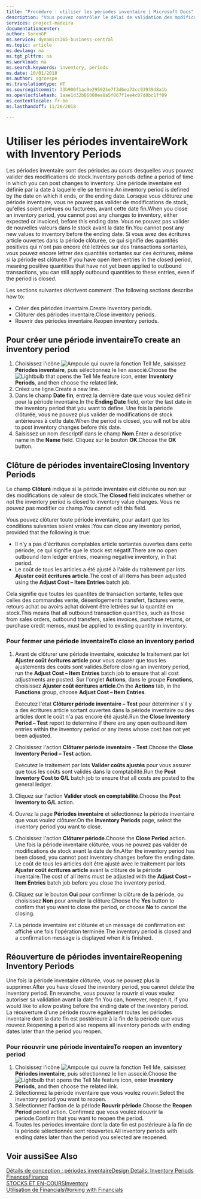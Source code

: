 ```yaml
---
title: "Procédure : utiliser les périodes inventaire | Microsoft Docs"
description: "Vous pouvez contrôler le délai de validation des modifications du stock en définissant des périodes inventaire."
services: project-madeira
documentationcenter: 
author: SorenGP
ms.service: dynamics365-business-central
ms.topic: article
ms.devlang: na
ms.tgt_pltfrm: na
ms.workload: na
ms.search.keywords: inventory, periods
ms.date: 10/01/2018
ms.author: sgroespe
ms.translationtype: HT
ms.sourcegitcommit: 33b900f1ac9e295921e7f3d6ea72cc93939d8a1b
ms.openlocfilehash: 1aae1d32b86000ea8a5f867f1ee4c07d8bc1ff09
ms.contentlocale: fr-be
ms.lasthandoff: 11/26/2018

---
```

# <a name="work-with-inventory-periods"></a><span data-ttu-id="a5f35-103">Utiliser les périodes inventaire</span><span class="sxs-lookup"><span data-stu-id="a5f35-103">Work with Inventory Periods</span></span>
<span data-ttu-id="a5f35-104">Les périodes inventaire sont des périodes au cours desquelles vous pouvez valider des modifications de stock.</span><span class="sxs-lookup"><span data-stu-id="a5f35-104">Inventory periods define a period of time in which you can post changes to inventory.</span></span> <span data-ttu-id="a5f35-105">Une période inventaire est définie par la date à laquelle elle se termine.</span><span class="sxs-lookup"><span data-stu-id="a5f35-105">An inventory period is defined by the date on which it ends, or the ending date.</span></span> <span data-ttu-id="a5f35-106">Lorsque vous clôturez une période inventaire, vous ne pouvez pas valider de modifications de stock, qu'elles soient prévues ou facturées, avant cette date fin.</span><span class="sxs-lookup"><span data-stu-id="a5f35-106">When you close an inventory period, you cannot post any changes to inventory, either expected or invoiced, before this ending date.</span></span> <span data-ttu-id="a5f35-107">Vous ne pouvez pas valider de nouvelles valeurs dans le stock avant la date fin.</span><span class="sxs-lookup"><span data-stu-id="a5f35-107">You cannot post any new values to inventory before the ending date.</span></span> <span data-ttu-id="a5f35-108">Si vous avez des écritures article ouvertes dans la période clôturée, ce qui signifie des quantités positives qui n'ont pas encore été lettrées sur des transactions sortantes, vous pouvez encore lettrer des quantités sortantes sur ces écritures, même si la période est clôturée.</span><span class="sxs-lookup"><span data-stu-id="a5f35-108">If you have open item entries in the closed period, meaning positive quantities that have not yet been applied to outbound transactions, you can still apply outbound quantities to these entries, even if the period is closed.</span></span>  

<span data-ttu-id="a5f35-109">Les sections suivantes décrivent comment :</span><span class="sxs-lookup"><span data-stu-id="a5f35-109">The following sections describe how to:</span></span>  

* <span data-ttu-id="a5f35-110">Créer des périodes inventaire.</span><span class="sxs-lookup"><span data-stu-id="a5f35-110">Create inventory periods.</span></span>  
* <span data-ttu-id="a5f35-111">Clôturer des périodes inventaire.</span><span class="sxs-lookup"><span data-stu-id="a5f35-111">Close inventory periods.</span></span>  
* <span data-ttu-id="a5f35-112">Rouvrir des périodes inventaire.</span><span class="sxs-lookup"><span data-stu-id="a5f35-112">Reopen inventory periods.</span></span>  

## <a name="to-create-an-inventory-period"></a><span data-ttu-id="a5f35-113">Pour créer une période inventaire</span><span class="sxs-lookup"><span data-stu-id="a5f35-113">To create an inventory period</span></span>  
1. <span data-ttu-id="a5f35-114">Choisissez l'icône ![Ampoule qui ouvre la fonction Tell Me](media/ui-search/search_small.png "Dites-moi ce que vous voulez faire"), saisissez **Périodes inventaire**, puis sélectionnez le lien associé.</span><span class="sxs-lookup"><span data-stu-id="a5f35-114">Choose the ![Lightbulb that opens the Tell Me feature](media/ui-search/search_small.png "Tell me what you want to do") icon, enter **Inventory Periods**, and then choose the related link.</span></span>  
2. <span data-ttu-id="a5f35-115">Créez une ligne.</span><span class="sxs-lookup"><span data-stu-id="a5f35-115">Create a new line.</span></span>  
3. <span data-ttu-id="a5f35-116">Dans le champ **Date fin**, entrez la dernière date que vous voulez définir pour la période inventaire.</span><span class="sxs-lookup"><span data-stu-id="a5f35-116">In the **Ending Date** field, enter the last date in the inventory period that you want to define.</span></span> <span data-ttu-id="a5f35-117">Une fois la période clôturée, vous ne pouvez plus valider de modifications de stock antérieures à cette date.</span><span class="sxs-lookup"><span data-stu-id="a5f35-117">When the period is closed, you will not be able to post inventory changes before this date.</span></span>  
4. <span data-ttu-id="a5f35-118">Saisissez un nom descriptif dans le champ **Nom**.</span><span class="sxs-lookup"><span data-stu-id="a5f35-118">Enter a descriptive name in the **Name** field.</span></span> <span data-ttu-id="a5f35-119">Cliquez sur le bouton **OK**.</span><span class="sxs-lookup"><span data-stu-id="a5f35-119">Choose the **OK** button.</span></span>  

## <a name="closing-inventory-periods"></a><span data-ttu-id="a5f35-120">Clôture de périodes inventaire</span><span class="sxs-lookup"><span data-stu-id="a5f35-120">Closing Inventory Periods</span></span>  
<span data-ttu-id="a5f35-121">Le champ **Clôturé** indique si la période inventaire est clôturée ou non sur des modifications de valeur de stock.</span><span class="sxs-lookup"><span data-stu-id="a5f35-121">The **Closed** field indicates whether or not the inventory period is closed to inventory value changes.</span></span> <span data-ttu-id="a5f35-122">Vous ne pouvez pas modifier ce champ.</span><span class="sxs-lookup"><span data-stu-id="a5f35-122">You cannot edit this field.</span></span>  

<span data-ttu-id="a5f35-123">Vous pouvez clôturer toute période inventaire, pour autant que les conditions suivantes soient vraies :</span><span class="sxs-lookup"><span data-stu-id="a5f35-123">You can close any inventory period, provided that the following is true:</span></span>  

* <span data-ttu-id="a5f35-124">Il n'y a pas d'écritures comptables article sortantes ouvertes dans cette période, ce qui signifie que le stock est négatif.</span><span class="sxs-lookup"><span data-stu-id="a5f35-124">There are no open outbound item ledger entries, meaning negative inventory, in that period.</span></span>  
* <span data-ttu-id="a5f35-125">Le coût de tous les articles a été ajusté à l'aide du traitement par lots **Ajuster coût écritures article**.</span><span class="sxs-lookup"><span data-stu-id="a5f35-125">The cost of all items has been adjusted using the **Adjust Cost – Item Entries** batch job.</span></span>  

<span data-ttu-id="a5f35-126">Cela signifie que toutes les quantités de transaction sortante, telles que celles des commandes vente, désenlogements transfert, factures vente, retours achat ou avoirs achat doivent être lettrées sur la quantité en stock.</span><span class="sxs-lookup"><span data-stu-id="a5f35-126">This means that all outbound transaction quantities, such as those from sales orders, outbound transfers, sales invoices, purchase returns, or purchase credit memos, must be applied to existing quantity in inventory.</span></span>  

### <a name="to-close-an-inventory-period"></a><span data-ttu-id="a5f35-127">Pour fermer une période inventaire</span><span class="sxs-lookup"><span data-stu-id="a5f35-127">To close an inventory period</span></span>  
1. <span data-ttu-id="a5f35-128">Avant de clôturer une période inventaire, exécutez le traitement par lot **Ajuster coût écritures article** pour vous assurer que tous les ajustements des coûts sont validés.</span><span class="sxs-lookup"><span data-stu-id="a5f35-128">Before closing an inventory period, run the **Adjust Cost – Item Entries** batch job to ensure that all cost adjustments are posted.</span></span> <span data-ttu-id="a5f35-129">Sur l'onglet **Actions**, dans le groupe **Fonctions**, choisissez **Ajuster coût écritures article**.</span><span class="sxs-lookup"><span data-stu-id="a5f35-129">On the **Actions** tab, in the **Functions** group, choose **Adjust Cost – Item Entries**.</span></span>  

     <span data-ttu-id="a5f35-130">Exécutez l'état **Clôturer période inventaire – Test** pour déterminer s'il y a des écritures article sortant ouvertes dans la période inventaire ou des articles dont le coût n'a pas encore été ajusté.</span><span class="sxs-lookup"><span data-stu-id="a5f35-130">Run the **Close Inventory Period – Test** report to determine if there are any open outbound item entries within the inventory period or any items whose cost has not yet been adjusted.</span></span>  
2. <span data-ttu-id="a5f35-131">Choisissez l'action **Clôturer période inventaire - Test**.</span><span class="sxs-lookup"><span data-stu-id="a5f35-131">Choose the **Close Inventory Period – Test** action.</span></span>  

     <span data-ttu-id="a5f35-132">Exécutez le traitement par lots **Valider coûts ajustés** pour vous assurer que tous les coûts sont validés dans la comptabilité.</span><span class="sxs-lookup"><span data-stu-id="a5f35-132">Run the **Post Inventory Cost to G/L** batch job to ensure that all costs are posted to the general ledger.</span></span>  
3. <span data-ttu-id="a5f35-133">Cliquez sur l'action **Valider stock en comptabilité**.</span><span class="sxs-lookup"><span data-stu-id="a5f35-133">Choose the **Post Inventory to G/L** action.</span></span>  
4. <span data-ttu-id="a5f35-134">Ouvrez la page **Périodes inventaire** et sélectionnez la période inventaire que vous voulez clôturer.</span><span class="sxs-lookup"><span data-stu-id="a5f35-134">On the **Inventory Periods** page, select the inventory period you want to close.</span></span>  
5. <span data-ttu-id="a5f35-135">Choisissez l'action **Clôturer période**.</span><span class="sxs-lookup"><span data-stu-id="a5f35-135">Choose the **Close Period** action.</span></span> <span data-ttu-id="a5f35-136">Une fois la période inventaire clôturée, vous ne pouvez pas valider de modifications de stock avant la date de fin.</span><span class="sxs-lookup"><span data-stu-id="a5f35-136">After the inventory period has been closed, you cannot post inventory changes before the ending date.</span></span> <span data-ttu-id="a5f35-137">Le coût de tous les articles doit être ajusté avec le traitement par lots **Ajuster coût écritures article** avant la clôture de la période inventaire.</span><span class="sxs-lookup"><span data-stu-id="a5f35-137">The cost of all items must be adjusted with the **Adjust Cost – Item Entries** batch job before you close the inventory period.</span></span>  
6. <span data-ttu-id="a5f35-138">Cliquez sur le bouton **Oui** pour confirmer la clôture de la période, ou choisissez **Non** pour annuler la clôture.</span><span class="sxs-lookup"><span data-stu-id="a5f35-138">Choose the **Yes** button to confirm that you want to close the period, or choose **No** to cancel the closing.</span></span>  
7. <span data-ttu-id="a5f35-139">La période inventaire est clôturée et un message de confirmation est affiché une fois l'opération terminée.</span><span class="sxs-lookup"><span data-stu-id="a5f35-139">The inventory period is closed and a confirmation message is displayed when it is finished.</span></span>  

## <a name="reopening-inventory-periods"></a><span data-ttu-id="a5f35-140">Réouverture de périodes inventaire</span><span class="sxs-lookup"><span data-stu-id="a5f35-140">Reopening Inventory Periods</span></span>  
<span data-ttu-id="a5f35-141">Une fois la période inventaire clôturée, vous ne pouvez plus la supprimer.</span><span class="sxs-lookup"><span data-stu-id="a5f35-141">After you have closed the inventory period, you cannot delete the inventory period.</span></span> <span data-ttu-id="a5f35-142">En revanche, vous pouvez la rouvrir si vous voulez autoriser sa validation avant la date fin.</span><span class="sxs-lookup"><span data-stu-id="a5f35-142">You can, however, reopen it, if you would like to allow posting before the ending date of the inventory period.</span></span> <span data-ttu-id="a5f35-143">La réouverture d'une période rouvre également toutes les périodes inventaire dont la date fin est postérieure à la fin de la période que vous rouvrez.</span><span class="sxs-lookup"><span data-stu-id="a5f35-143">Reopening a period also reopens all inventory periods with ending dates later than the period you reopen.</span></span>  

### <a name="to-reopen-an-inventory-period"></a><span data-ttu-id="a5f35-144">Pour réouvrir une période inventaire</span><span class="sxs-lookup"><span data-stu-id="a5f35-144">To reopen an inventory period</span></span>  
1. <span data-ttu-id="a5f35-145">Choisissez l'icône ![Ampoule qui ouvre la fonction Tell Me](media/ui-search/search_small.png "Dites-moi ce que vous voulez faire"), saisissez **Périodes inventaire**, puis sélectionnez le lien associé.</span><span class="sxs-lookup"><span data-stu-id="a5f35-145">Choose the ![Lightbulb that opens the Tell Me feature](media/ui-search/search_small.png "Tell me what you want to do") icon, enter **Inventory Periods**, and then choose the related link.</span></span>  
2. <span data-ttu-id="a5f35-146">Sélectionnez la période inventaire que vous voulez rouvrir.</span><span class="sxs-lookup"><span data-stu-id="a5f35-146">Select the inventory period you want to reopen.</span></span>  
3. <span data-ttu-id="a5f35-147">Sélectionnez l'action de la période **Rouvrir période**.</span><span class="sxs-lookup"><span data-stu-id="a5f35-147">Choose the **Reopen Period** period action.</span></span> <span data-ttu-id="a5f35-148">Confirmez que vous voulez réouvrir la période.</span><span class="sxs-lookup"><span data-stu-id="a5f35-148">Confirm that you want to reopen the period.</span></span>  
4. <span data-ttu-id="a5f35-149">Toutes les périodes inventaire dont la date fin est postérieure à la fin de la période sélectionnée sont réouvertes.</span><span class="sxs-lookup"><span data-stu-id="a5f35-149">All inventory periods with ending dates later than the period you selected are reopened.</span></span>  

## <a name="see-also"></a><span data-ttu-id="a5f35-150">Voir aussi</span><span class="sxs-lookup"><span data-stu-id="a5f35-150">See Also</span></span>  
[<span data-ttu-id="a5f35-151">Détails de conception : périodes inventaire</span><span class="sxs-lookup"><span data-stu-id="a5f35-151">Design Details: Inventory Periods</span></span>](design-details-inventory-periods.md)  
[<span data-ttu-id="a5f35-152">Finances</span><span class="sxs-lookup"><span data-stu-id="a5f35-152">Finance</span></span>](finance.md)  
[<span data-ttu-id="a5f35-153">STOCKS ET EN-COURS</span><span class="sxs-lookup"><span data-stu-id="a5f35-153">Inventory</span></span>](inventory-manage-inventory.md)  
[<span data-ttu-id="a5f35-154">Utilisation de Financials</span><span class="sxs-lookup"><span data-stu-id="a5f35-154">Working with Financials</span></span>](ui-work-product.md)

